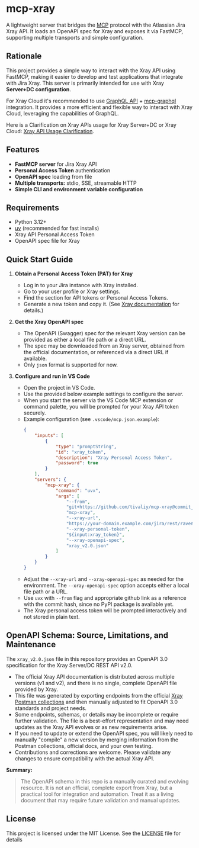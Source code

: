 # mcp-xray

A lightweight server that bridges the [MCP](https://modelcontextprotocol.io/introduction) protocol with the Atlassian Jira Xray API. It loads an OpenAPI spec for Xray and exposes it via FastMCP, supporting multiple transports and simple configuration.

## Rationale

This project provides a simple way to interact with the Xray API using FastMCP, making it easier to develop and test applications that integrate with Jira Xray. This server is primarily intended for use with Xray **Server+DC configuration**.

For Xray Cloud it's recommended to use [GraphQL API](https://docs.getxray.app/display/XRAYCLOUD/GraphQL+API) + [mcp-graphql](https://github.com/blurrah/mcp-graphql) integration. It provides a more efficient and flexible way to interact with Xray Cloud, leveraging the capabilities of GraphQL.

Here is a Clarification on Xray APIs usage for Xray Server+DC or Xray Cloud: [Xray API Usage Clarification](https://docs.getxray.app/display/XRAY/Clarifications+on+APIs+usage).

## Features

- **FastMCP server** for Jira Xray API
- **Personal Access Token** authentication
- **OpenAPI spec** loading from file
- **Multiple transports:** stdio, SSE, streamable HTTP
- **Simple CLI and environment variable configuration**

## Requirements

- Python 3.12+
- [uv](https://github.com/astral-sh/uv) (recommended for fast installs)
- Xray API Personal Access Token
- OpenAPI spec file for Xray

## Quick Start Guide

1. **Obtain a Personal Access Token (PAT) for Xray**

   - Log in to your Jira instance with Xray installed.
   - Go to your user profile or Xray settings.
   - Find the section for API tokens or Personal Access Tokens.
   - Generate a new token and copy it. (See [Xray documentation](https://docs.getxray.app/display/XRAY/REST+API) for details.)

1. **Get the Xray OpenAPI spec**

   - The OpenAPI (Swagger) spec for the relevant Xray version can be provided as either a local file path or a direct URL.
   - The spec may be downloaded from an Xray server, obtained from the official documentation, or referenced via a direct URL if available.
   - Only `json` format is supported for now.

1. **Configure and run in VS Code**

   - Open the project in VS Code.
   - Use the provided below example settings to configure the server.
   - When you start the server via the VS Code MCP extension or command palette, you will be prompted for your Xray API token securely.
   - Example configuration (see `.vscode/mcp.json.example`):
     ```json
     {
         "inputs": [
             {
                 "type": "promptString",
                 "id": "xray_token",
                 "description": "Xray Personal Access Token",
                 "password": true
             }
         ],
         "servers": {
             "mcp-xray": {
                 "command": "uvx",
                 "args": [
                     "--from",
                     "git+https://github.com/tivaliy/mcp-xray@commit_hash_here",
                     "mcp-xray",
                     "--xray-url",
                     "https://your-domain.example.com/jira/rest/raven/2.0/api",
                     "--xray-personal-token",
                     "${input:xray_token}",
                     "--xray-openapi-spec",
                     "xray_v2.0.json"
                 ]
             }
         }
     }
     ```
   - Adjust the `--xray-url` and `--xray-openapi-spec` as needed for the environment. The `--xray-openapi-spec` option accepts either a local file path or a URL.
   - Use `uvx` with `--from` flag and appropriate github link as a reference with the commit hash, since no PyPI package is available yet.
   - The Xray personal access token will be prompted interactively and not stored in plain text.

## OpenAPI Schema: Source, Limitations, and Maintenance

The `xray_v2.0.json` file in this repository provides an OpenAPI 3.0 specification for the Xray Server/DC REST API v2.0.

- The official Xray API documentation is distributed across multiple versions (v1 and v2), and there is no single, complete OpenAPI file provided by Xray.
- This file was generated by exporting endpoints from the official [Xray Postman collections](https://github.com/Xray-App/xray-postman-collections) and then manually adjusted to fit OpenAPI 3.0 standards and project needs.
- Some endpoints, schemas, or details may be incomplete or require further validation. The file is a best-effort representation and may need updates as the Xray API evolves or as new requirements arise.
- If you need to update or extend the OpenAPI spec, you will likely need to manually "compile" a new version by merging information from the Postman collections, official docs, and your own testing.
- Contributions and corrections are welcome. Please validate any changes to ensure compatibility with the actual Xray API.

**Summary:**

> The OpenAPI schema in this repo is a manually curated and evolving resource. It is not an official, complete export from Xray, but a practical tool for integration and automation. Treat it as a living document that may require future validation and manual updates.

## License

This project is licensed under the MIT License. See the [LICENSE](LICENSE) file for details
